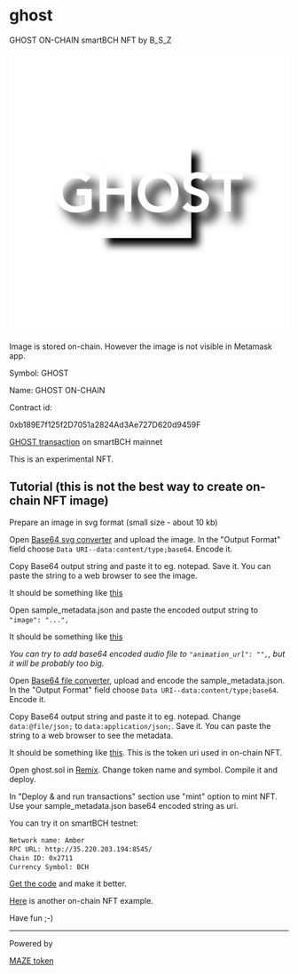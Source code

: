 # ghost

GHOST ON-CHAIN smartBCH NFT by B_S_Z

![Ghost](img/Ghost512svg.svg)

Image is stored on-chain. However the image is not visible in Metamask app.

Symbol: GHOST

Name: GHOST ON-CHAIN

Contract id:

0xb189E7f125f2D7051a2824Ad3Ae727D620d9459F

[GHOST transaction](https://www.smartscan.cash/transaction/0x908c97e9b7fad303365af4b776989c84b61fb01a98a45be567dc882433281fdf) on smartBCH mainnet

This is an experimental NFT.

## Tutorial (this is not the best way to create on-chain NFT image)

Prepare an image in svg format (small size - about 10 kb)

Open [Base64 svg converter](https://base64.guru/converter/encode/image/svg) and upload the image. In the "Output Format" field choose `Data URI--data:content/type;base64`. Encode it.

Copy Base64 output string and paste it to eg. notepad. Save it. You can paste the string to a web browser to see the image.

It should be something like [this](ghostsvgbase64.txt)

Open sample_metadata.json and paste the encoded output string to `"image": "...",`

It should be something like [this](ghostmetadatabase64.json)

_You can try to add base64 encoded audio file to `"animation_url": "",`, but it will be probably too big._

Open [Base64 file converter](https://base64.guru/converter/encode/file), upload and encode the sample_metadata.json. In the "Output Format" field choose `Data URI--data:content/type;base64`. Encode it.

Copy Base64 output string and paste it to eg. notepad. Change `data:@file/json;` to `data:application/json;`. Save it. You can paste the string to a web browser to see the metadata.

It should be something like [this](ghostmetadatabase64.txt). This is the token uri used in on-chain NFT.

Open ghost.sol in [Remix](https://remix.ethereum.org). Change token name and symbol. Compile it and deploy.

In "Deploy & and run transactions" section use "mint" option to mint NFT. Use your sample_metadata.json base64 encoded string as uri.

You can try it on smartBCH testnet:
```
Network name: Amber
RPC URL: http://35.220.203.194:8545/
Chain ID: 0x2711
Currency Symbol: BCH
```

[Get the code](https://github.com/mazetoken/ghost) and make it better.

[Here](https://github.com/PatrickAlphaC/all-on-chain-generated-nft) is another on-chain NFT example.

Have fun ;-)

------------------------------------------------------------

Powered by

[MAZE token](https://mazetoken.github.io)







